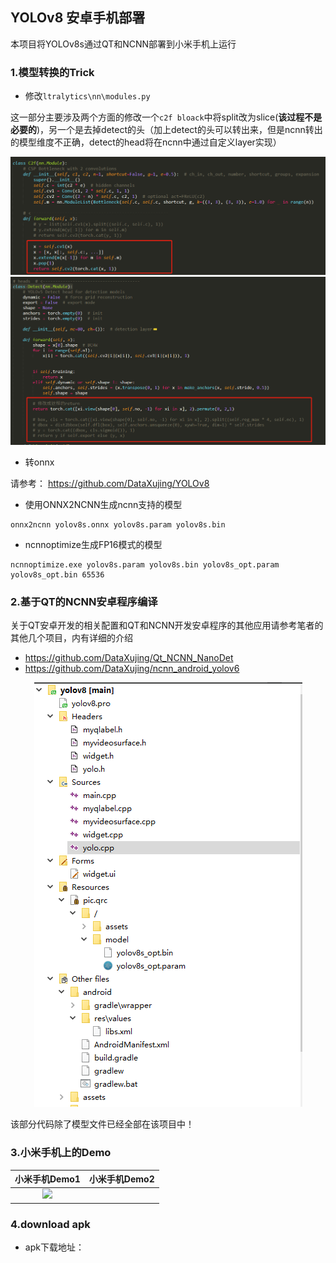 ## YOLOv8 安卓手机部署

本项目将YOLOv8s通过QT和NCNN部署到小米手机上运行

### 1.模型转换的Trick

+ 修改`ltralytics\nn\modules.py`

这一部分主要涉及两个方面的修改一个`c2f bloack`中将split改为slice(**该过程不是必要的**)，另一个是去掉detect的头（加上detect的头可以转出来，但是ncnn转出的模型维度不正确，detect的head将在ncnn中通过自定义layer实现）

<div align=center>
    <img src="./docs/p1.png"/>
</div>

<div align=center>
    <img src="./docs/p2.png"/>
</div>

+ 转onnx

请参考： https://github.com/DataXujing/YOLOv8

+ 使用ONNX2NCNN生成ncnn支持的模型

```
onnx2ncnn yolov8s.onnx yolov8s.param yolov8s.bin
```

+ ncnnoptimize生成FP16模式的模型

```
ncnnoptimize.exe yolov8s.param yolov8s.bin yolov8s_opt.param yolov8s_opt.bin 65536
```

### 2.基于QT的NCNN安卓程序编译

关于QT安卓开发的相关配置和QT和NCNN开发安卓程序的其他应用请参考笔者的其他几个项目，内有详细的介绍

+ https://github.com/DataXujing/Qt_NCNN_NanoDet
+ https://github.com/DataXujing/ncnn_android_yolov6

<div align=center>
    <img src="./docs/p3.png"/>
</div>

该部分代码除了模型文件已经全部在该项目中！

### 3.小米手机上的Demo



|         小米手机Demo1         | 小米手机Demo2 |
| :---------------------------: | ------------- |
| <img src="./docs/demo1.gif"/> |               |



### 4.download apk

+ apk下载地址：